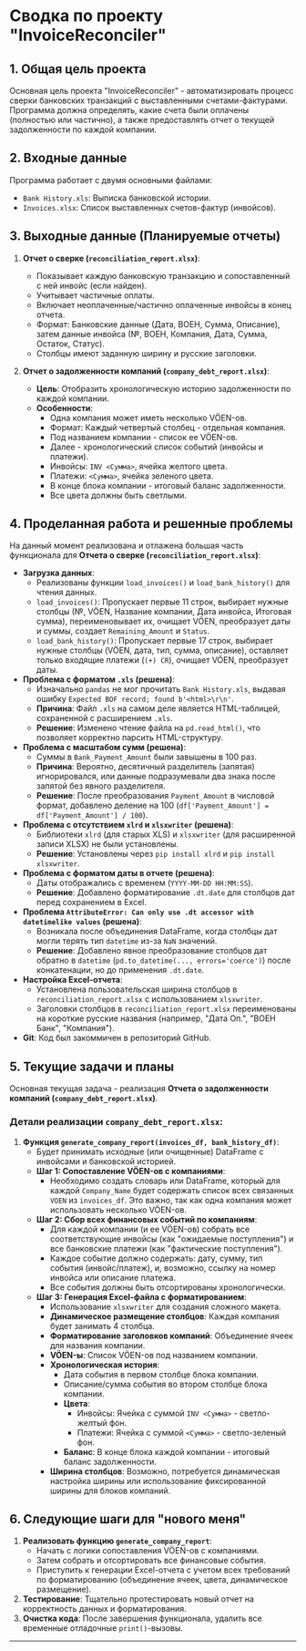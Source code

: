 # Сводка по проекту "InvoiceReconciler"

## 1. Общая цель проекта

Основная цель проекта "InvoiceReconciler" - автоматизировать процесс сверки банковских транзакций с выставленными счетами-фактурами. Программа должна определять, какие счета были оплачены (полностью или частично), а также предоставлять отчет о текущей задолженности по каждой компании.

## 2. Входные данные

Программа работает с двумя основными файлами:
- `Bank History.xls`: Выписка банковской истории.
- `Invoices.xlsx`: Список выставленных счетов-фактур (инвойсов).

## 3. Выходные данные (Планируемые отчеты)

1.  **Отчет о сверке (`reconciliation_report.xlsx`)**:
    *   Показывает каждую банковскую транзакцию и сопоставленный с ней инвойс (если найден).
    *   Учитывает частичные оплаты.
    *   Включает неоплаченные/частично оплаченные инвойсы в конец отчета.
    *   Формат: Банковские данные (Дата, ВОЕН, Сумма, Описание), затем данные инвойса (№, ВОЕН, Компания, Дата, Сумма, Остаток, Статус).
    *   Столбцы имеют заданную ширину и русские заголовки.

2.  **Отчет о задолженности компаний (`company_debt_report.xlsx`)**:
    *   **Цель**: Отобразить хронологическую историю задолженности по каждой компании.
    *   **Особенности**:
        *   Одна компания может иметь несколько VÖEN-ов.
        *   Формат: Каждый четвертый столбец - отдельная компания.
        *   Под названием компании - список ее VÖEN-ов.
        *   Далее - хронологический список событий (инвойсы и платежи).
        *   Инвойсы: `INV <Сумма>`, ячейка желтого цвета.
        *   Платежи: `<Сумма>`, ячейка зеленого цвета.
        *   В конце блока компании - итоговый баланс задолженности.
        *   Все цвета должны быть светлыми.

## 4. Проделанная работа и решенные проблемы

На данный момент реализована и отлажена большая часть функционала для **Отчета о сверке (`reconciliation_report.xlsx`)**:

*   **Загрузка данных**:
    *   Реализованы функции `load_invoices()` и `load_bank_history()` для чтения данных.
    *   `load_invoices()`: Пропускает первые 11 строк, выбирает нужные столбцы (№, VÖEN, Название компании, Дата инвойса, Итоговая сумма), переименовывает их, очищает VÖEN, преобразует даты и суммы, создает `Remaining_Amount` и `Status`.
    *   `load_bank_history()`: Пропускает первые 17 строк, выбирает нужные столбцы (VÖEN, дата, тип, сумма, описание), оставляет только входящие платежи (`(+) CR`), очищает VÖEN, преобразует даты.
*   **Проблема с форматом `.xls` (решена)**:
    *   Изначально `pandas` не мог прочитать `Bank History.xls`, выдавая ошибку `Expected BOF record; found b'<html>\r\n'`.
    *   **Причина**: Файл `.xls` на самом деле является HTML-таблицей, сохраненной с расширением `.xls`.
    *   **Решение**: Изменено чтение файла на `pd.read_html()`, что позволяет корректно парсить HTML-структуру.
*   **Проблема с масштабом сумм (решена)**:
    *   Суммы в `Bank_Payment_Amount` были завышены в 100 раз.
    *   **Причина**: Вероятно, десятичный разделитель (запятая) игнорировался, или данные подразумевали два знака после запятой без явного разделителя.
    *   **Решение**: После преобразования `Payment_Amount` в числовой формат, добавлено деление на 100 (`df['Payment_Amount'] = df['Payment_Amount'] / 100`).
*   **Проблема с отсутствием `xlrd` и `xlsxwriter` (решена)**:
    *   Библиотеки `xlrd` (для старых XLS) и `xlsxwriter` (для расширенной записи XLSX) не были установлены.
    *   **Решение**: Установлены через `pip install xlrd` и `pip install xlsxwriter`.
*   **Проблема с форматом даты в отчете (решена)**:
    *   Даты отображались с временем (`YYYY-MM-DD HH:MM:SS`).
    *   **Решение**: Добавлено форматирование `.dt.date` для столбцов дат перед сохранением в Excel.
*   **Проблема `AttributeError: Can only use .dt accessor with datetimelike values` (решена)**:
    *   Возникала после объединения DataFrame, когда столбцы дат могли терять тип `datetime` из-за `NaN` значений.
    *   **Решение**: Добавлено явное преобразование столбцов дат обратно в `datetime` (`pd.to_datetime(..., errors='coerce')`) после конкатенации, но до применения `.dt.date`.
*   **Настройка Excel-отчета**:
    *   Установлена пользовательская ширина столбцов в `reconciliation_report.xlsx` с использованием `xlsxwriter`.
    *   Заголовки столбцов в `reconciliation_report.xlsx` переименованы на короткие русские названия (например, "Дата Оп.", "ВОЕН Банк", "Компания").
*   **Git**: Код был закоммичен в репозиторий GitHub.

## 5. Текущие задачи и планы

Основная текущая задача - реализация **Отчета о задолженности компаний (`company_debt_report.xlsx`)**.

### Детали реализации `company_debt_report.xlsx`:

1.  **Функция `generate_company_report(invoices_df, bank_history_df)`**:
    *   Будет принимать исходные (или очищенные) DataFrame с инвойсами и банковской историей.
    *   **Шаг 1: Сопоставление VÖEN-ов с компаниями**:
        *   Необходимо создать словарь или DataFrame, который для каждой `Company_Name` будет содержать список всех связанных `VOEN` из `invoices_df`. Это важно, так как одна компания может использовать несколько VÖEN-ов.
    *   **Шаг 2: Сбор всех финансовых событий по компаниям**:
        *   Для каждой компании (и ее VÖEN-ов) собрать все соответствующие инвойсы (как "ожидаемые поступления") и все банковские платежи (как "фактические поступления").
        *   Каждое событие должно содержать: дату, сумму, тип события (инвойс/платеж), и, возможно, ссылку на номер инвойса или описание платежа.
        *   Все события должны быть отсортированы хронологически.
    *   **Шаг 3: Генерация Excel-файла с форматированием**:
        *   Использование `xlsxwriter` для создания сложного макета.
        *   **Динамическое размещение столбцов**: Каждая компания будет занимать 4 столбца.
        *   **Форматирование заголовков компаний**: Объединение ячеек для названия компании.
        *   **VÖEN-ы**: Список VÖEN-ов под названием компании.
        *   **Хронологическая история**:
            *   Дата события в первом столбце блока компании.
            *   Описание/сумма события во втором столбце блока компании.
            *   **Цвета**:
                *   Инвойсы: Ячейка с суммой `INV <Сумма>` - светло-желтый фон.
                *   Платежи: Ячейка с суммой `<Сумма>` - светло-зеленый фон.
            *   **Баланс**: В конце блока каждой компании - итоговый баланс задолженности.
        *   **Ширина столбцов**: Возможно, потребуется динамическая настройка ширины или использование фиксированной ширины для блоков компаний.

## 6. Следующие шаги для "нового меня"

1.  **Реализовать функцию `generate_company_report`**:
    *   Начать с логики сопоставления VÖEN-ов с компаниями.
    *   Затем собрать и отсортировать все финансовые события.
    *   Приступить к генерации Excel-отчета с учетом всех требований по форматированию (объединение ячеек, цвета, динамическое размещение).
2.  **Тестирование**: Тщательно протестировать новый отчет на корректность данных и форматирования.
3.  **Очистка кода**: После завершения функционала, удалить все временные отладочные `print()`-вызовы.

---

```